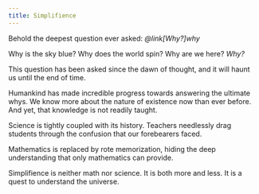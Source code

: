```yaml
---
title: Simplifience
---
```

Behold the deepest question ever asked: *@link[Why?]why*

Why is the sky blue? Why does the world spin? Why are we here? *Why?*

This question has been asked since the dawn of thought, and it will haunt us until the end of time.

Humankind has made incredible progress towards answering the ultimate whys. We know more about the nature of existence now than ever before. And yet, that knowledge is not readily taught.

<span class="knowledge">Science</span> is tightly coupled with its history. Teachers needlessly drag students through the confusion that our forebearers faced.

<span class="rules">Mathematics</span> is replaced by rote memorization, hiding the
deep understanding that only mathematics can provide.

<span class="simplifience">Simplifience</span> is neither math nor science. It is both more and less. It is a quest to understand the universe.
